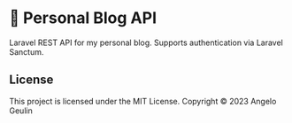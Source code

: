 # 📝 Personal Blog API

Laravel REST API for my personal blog. Supports authentication via Laravel Sanctum.

## License

This project is licensed under the MIT License. Copyright © 2023 Angelo Geulin
